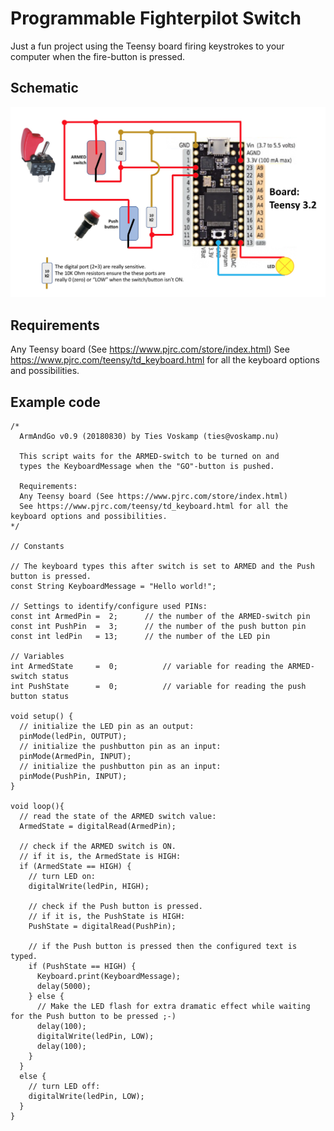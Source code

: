 # Programmable Fighterpilot Switch
Just a fun project using the Teensy board firing keystrokes to your computer when the fire-button is pressed.


## Schematic
![SchematicImage](https://github.com/tmvtmv/ProgrammableFighterpilotSwitch/blob/master/images/schematic.jpg)

## Requirements
Any Teensy board (See https://www.pjrc.com/store/index.html)
See https://www.pjrc.com/teensy/td_keyboard.html for all the keyboard options and possibilities.

## Example code
```
/*
  ArmAndGo v0.9 (20180830) by Ties Voskamp (ties@voskamp.nu)

  This script waits for the ARMED-switch to be turned on and
  types the KeyboardMessage when the "GO"-button is pushed.

  Requirements:
  Any Teensy board (See https://www.pjrc.com/store/index.html)
  See https://www.pjrc.com/teensy/td_keyboard.html for all the keyboard options and possibilities.
*/

// Constants

// The keyboard types this after switch is set to ARMED and the Push button is pressed.
const String KeyboardMessage = "Hello world!";  

// Settings to identify/configure used PINs:
const int ArmedPin =  2;      // the number of the ARMED-switch pin
const int PushPin  =  3;      // the number of the push button pin
const int ledPin   = 13;      // the number of the LED pin

// Variables
int ArmedState     =  0;          // variable for reading the ARMED-switch status
int PushState      =  0;          // variable for reading the push button status

void setup() {
  // initialize the LED pin as an output:
  pinMode(ledPin, OUTPUT);      
  // initialize the pushbutton pin as an input:
  pinMode(ArmedPin, INPUT);
  // initialize the pushbutton pin as an input:
  pinMode(PushPin, INPUT);     
}

void loop(){
  // read the state of the ARMED switch value:
  ArmedState = digitalRead(ArmedPin);

  // check if the ARMED switch is ON.
  // if it is, the ArmedState is HIGH:
  if (ArmedState == HIGH) {     
    // turn LED on:    
    digitalWrite(ledPin, HIGH);

    // check if the Push button is pressed.
    // if it is, the PushState is HIGH:
    PushState = digitalRead(PushPin);

    // if the Push button is pressed then the configured text is typed.
    if (PushState == HIGH) {
      Keyboard.print(KeyboardMessage);
      delay(5000);
    } else {
      // Make the LED flash for extra dramatic effect while waiting for the Push button to be pressed ;-)
      delay(100);
      digitalWrite(ledPin, LOW);
      delay(100);
    }   
  }
  else {
    // turn LED off:
    digitalWrite(ledPin, LOW);
  }
}
```

